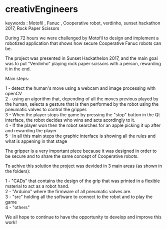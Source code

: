 # creativEngineers
keywords : Motofil , Fanuc , Cooperative robot, verdinho, sunset hackathon 2017, Rock Paper Scissors

During 72 hours we were challenged by Motofil to design and implement a robotized application that shows how secure Cooperative Fanuc robots can be.

The project was presented in Sunset Hackathelon 2017, and the main goal was to put "Verdinho" playing rock paper scissors with a person, rewarding it in the end. 

Main steps:

1 -  detect the human's move using a webcam and image processing with openCV  
2 - using an algorithm that, depending of all the moves previous played by the human, selects a gesture that is then performed by the robot using the pneumatic valves to control the gripper.  
3 - When the player stops the game by pressing the "stop" button in the Qt interface, the robot decides who wins and acts acordingly to it.  
4 - If the player won then the robot searches for an apple picking it up after and rewarding the player  
5 - In all this main steps the graphic interface is showing all the rules and  what is appening in that stage

The gripper is a very important piece because it was designed in order to be secure and to share the same concept of Cooperative robots. 

To achive this solution the project was devided in 3 main areas (as shown in the folders):

1 - "CADs" that contains the design of the grip that was  printed in a flexible material to act as a robot hand.   
2 - "Arduino" where the firmware of all pneumatic valves are.  
3 - "src" holding all the software to connect to the robot and to play the game  
4 - "others" 


We all hope to continue to have the opportunity to develop and improve this work!
